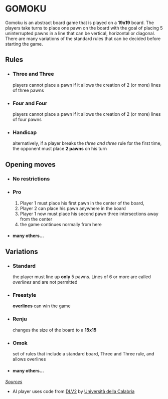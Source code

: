 # GOMOKU

Gomoku is an abstract board game that is played on a **19x19** board. The players take turns to place one pawn on the
board with the goal of placing 5 uninterrupted pawns in a line that can be vertical, horizontal or diagonal. There are
many variations of the standard rules that can be decided before starting the game.

## Rules

- ### Three and Three
  players cannot place a pawn if it allows the creation of 2 (or more) lines of three pawns

- ### Four and Four
  players cannot place a pawn if it allows the creation of 2 (or more) lines of four pawns

- ### Handicap
  alternatively, if a player breaks the _three and three_ rule for the first time, the opponent must place **2 pawns**
  on his turn

## Opening moves

- ### No restrictions
- ### Pro
    1. Player 1 must place his first pawn in the center of the board,
    2. Player 2 can place his pawn anywhere in the board
    3. Player 1 now must place his second pawn three intersections away from the center
    4. the game continues normally from here
- #### many others...

## Variations

- ### Standard
  the player must line up **only** 5 pawns. Lines of 6 or more are called _overlines_ and are not permitted
- ### Freestyle
  **overlines** can win the game
- ### Renju
  changes the size of the board to a **15x15**
- ### Omok
  set of rules that include a standard board, Three and Three rule, and allows overlines
- #### many others...

_[Sources](https://en.wikipedia.org/wiki/Gomoku)_

* AI player uses code from [DLV2](https://github.com/veltri/DLV2) by [Università della Calabria](https://www.mat.unical.it/calimeri/projects/embasp/)